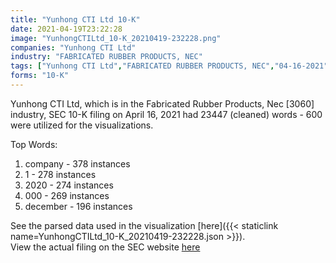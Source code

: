```yaml
---
title: "Yunhong CTI Ltd 10-K"
date: 2021-04-19T23:22:28
image: "YunhongCTILtd_10-K_20210419-232228.png"
companies: "Yunhong CTI Ltd"
industry: "FABRICATED RUBBER PRODUCTS, NEC"
tags: ["Yunhong CTI Ltd","FABRICATED RUBBER PRODUCTS, NEC","04-16-2021","10-K"]
forms: "10-K"
---
```

Yunhong CTI Ltd, which is in the Fabricated Rubber Products, Nec [3060] industry, SEC 10-K filing on April 16, 2021 had 23447 (cleaned) words - 600 were utilized for the visualizations.

Top Words:
1. company - 378 instances
2. 1 - 278 instances
3. 2020 - 274 instances
4. 000 - 269 instances
5. december - 196 instances


See the parsed data used in the visualization [here]({{< staticlink name=YunhongCTILtd_10-K_20210419-232228.json >}}).  
View the actual filing on the SEC website [here](https://www.sec.gov/Archives/edgar/data/1042187/0001437749-21-009071.txt)